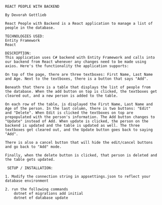 
    REACT PEOPLE WITH BACKEND

    By Devorah Gottlieb

    React People with Backend is a React application to manage a list of people in the database.

    TECHNOLOGIES USED:
    Entity Framework
    React

    DESCRIPTION:     
    This application uses C# backend with Entity Framework and calls into our backend from React whenever any changes need to be made using axios. Here's the functionality the application supports:

    On top of the page, there are three textboxes: First Name, Last Name and Age. Next to the textboxes, there is a button that says "Add".

    Beneath that there is a table that displays the list of people from the database. When the add button on top is clicked, the textboxes get cleared out, and a new person is added to the table. 

    On each row of the table, is displayed the First Name, Last Name and Age of the person. In the last column, there is two buttons: "Edit" and "Delete". When Edit is clicked the textboxes on top are prepopulated with the person's information. The Add button changes to "Update" instead of Add. When update is clicked, the person on the backend is updated and the table is updated as well. The three textboxes get cleared out, and the Update button goes back to saying "Add".

    There is also a cancel button that will hide the edit/cancel buttons and go back to "Add" mode.

    Finally, when the delete button is clicked, that person is deleted and the table gets updated.            

     SETUP / INSTALLATION:

    1. Modify the connection string in appsettings.json to reflect your database environment

    2. run the following commands
        dotnet ef migrations add initial
        dotnet ef database update
